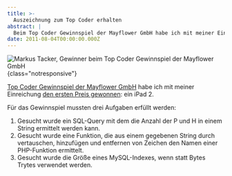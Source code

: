 ```yaml
---
title: >-
  Auszeichnung zum Top Coder erhalten
abstract: |
  Beim Top Coder Gewinnspiel der Mayflower GmbH habe ich mit meiner Einreichung den ersten Preis gewonnen: ein iPad 2.
date: 2011-08-04T00:00:00.000Z
---
```


![Markus Tacker, Gewinner beim Top Coder Gewinnspiel der Mayflower GmbH](https://live.staticflickr.com/6133/6004948638_a58a4c94d8_o_d.jpg){class="notresponsive"}

[Top Coder Gewinnspiel der Mayflower GmbH][2] habe ich mit meiner Einreichung
[den ersten Preis gewonnen][3]: ein iPad 2.

Für das Gewinnspiel mussten drei Aufgaben erfüllt werden:

1.  Gesucht wurde ein SQL-Query mit dem die Anzahl der P und H in einem String
    ermittelt werden kann.
2.  Gesucht wurde eine Funktion, die aus einem gegebenen String durch
    vertauschen, hinzufügen und entfernen von Zeichen den Namen einer
    PHP-Funktion ermittelt.
3.  Gesucht wurde die Größe eines MySQL-Indexes, wenn statt Bytes Trytes
    verwendet werden.

[1]: http://www.flickr.com/photos/tacker/sets/72157627221747711/with/6004948638/
[2]: http://www.mayflower.de/de/top-coders
[3]: http://blog.mayflower.de/archives/732-Die-Top-Coder-wurden-gekuert!.html
